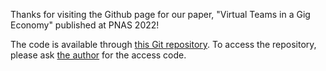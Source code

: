 Thanks for visiting the Github page for our paper, "Virtual Teams in a Gig Economy" published at PNAS 2022! 

The code is available through [this Git repository](https://github.com/zxhui0/PNAS_2022_virtual_teams). To access the repository, please ask [the author](mailto:tengye@umn.edu) for the access code. 
